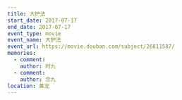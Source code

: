 ```yaml
---
title: 大护法
start_date: 2017-07-17
end_date: 2017-07-17
event_type: movie
event_name: 大护法
event_url: https://movie.douban.com/subject/26811587/
memories:
  - comment: 
    author: 时九
  - comment: 
    author: 念九  
location: 黄龙
---
```

